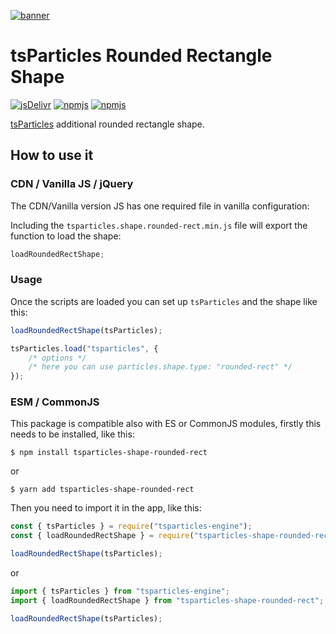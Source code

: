 [![banner](https://particles.js.org/images/banner2.png)](https://particles.js.org)

# tsParticles Rounded Rectangle Shape

[![jsDelivr](https://data.jsdelivr.com/v1/package/npm/tsparticles-shape-rounded-rect/badge)](https://www.jsdelivr.com/package/npm/tsparticles-shape-rounded-rect)
[![npmjs](https://badge.fury.io/js/tsparticles-shape-rounded-rect.svg)](https://www.npmjs.com/package/tsparticles-shape-rounded-rect)
[![npmjs](https://img.shields.io/npm/dt/tsparticles-shape-rounded-rect)](https://www.npmjs.com/package/tsparticles-shape-rounded-rect)

[tsParticles](https://github.com/matteobruni/tsparticles) additional rounded rectangle shape.

## How to use it

### CDN / Vanilla JS / jQuery

The CDN/Vanilla version JS has one required file in vanilla configuration:

Including the `tsparticles.shape.rounded-rect.min.js` file will export the function to load the shape:

```javascript
loadRoundedRectShape;
```

### Usage

Once the scripts are loaded you can set up `tsParticles` and the shape like this:

```javascript
loadRoundedRectShape(tsParticles);

tsParticles.load("tsparticles", {
    /* options */
    /* here you can use particles.shape.type: "rounded-rect" */
});
```

### ESM / CommonJS

This package is compatible also with ES or CommonJS modules, firstly this needs to be installed, like this:

```shell
$ npm install tsparticles-shape-rounded-rect
```

or

```shell
$ yarn add tsparticles-shape-rounded-rect
```

Then you need to import it in the app, like this:

```javascript
const { tsParticles } = require("tsparticles-engine");
const { loadRoundedRectShape } = require("tsparticles-shape-rounded-rect");

loadRoundedRectShape(tsParticles);
```

or

```javascript
import { tsParticles } from "tsparticles-engine";
import { loadRoundedRectShape } from "tsparticles-shape-rounded-rect";

loadRoundedRectShape(tsParticles);
```
